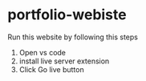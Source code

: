 # portfolio-webiste

Run this website by following this steps
1. Open vs code
2. install live server extension
3. Click Go live button
